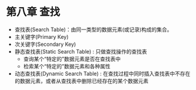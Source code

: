 # 第八章 查找

* 查找表(Search Table)：由同一类型的数据元素(或记录)构成的集合。
* 主关键字(Primary Key)
* 次关键字(Secondary Key)
* 静态查找表(Static Search Table) : 只做查找操作的查找表
	* 查询某个“特定的”数据元素是否在查找表中
	* 检索某个“特定的”数据元素和各种属性
* 动态查找表(Dynamic Search Table) : 在查找过程中同时插入查找表中不存在的数据元素，或者从查找表中删除已经存在的某个数据元素
